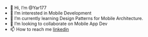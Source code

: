 - 👋 Hi, I’m @Yar177
- 👀 I’m interested in Mobile Development
- 🌱 I’m currently learning Design Patterns for Mobile Architecture.
- 💞️ I’m looking to collaborate on Mobile App Dev
- 📫 How to reach me [linkedin](https://www.linkedin.com/in/hoshiarsher/)


<!---
Yar177/Yar177 is a ✨ special ✨ repository because its `README.md` (this file) appears on your GitHub profile.
You can click the Preview link to take a look at your changes.
--->
